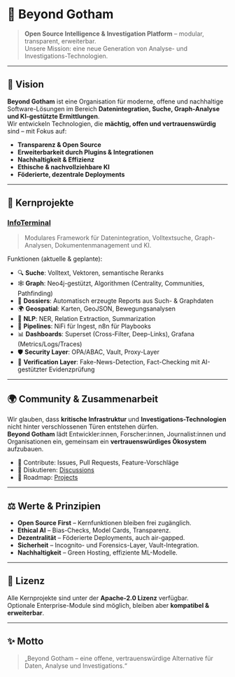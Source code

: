 # 🌌 Beyond Gotham

> **Open Source Intelligence & Investigation Platform** – modular, transparent, erweiterbar.  
> Unsere Mission: eine neue Generation von Analyse- und Investigations-Technologien.

---

## 🚀 Vision

**Beyond Gotham** ist eine Organisation für moderne, offene und nachhaltige Software-Lösungen im Bereich **Datenintegration, Suche, Graph-Analyse und KI-gestützte Ermittlungen**.  
Wir entwickeln Technologien, die **mächtig, offen und vertrauenswürdig** sind – mit Fokus auf:

- **Transparenz & Open Source**  
- **Erweiterbarkeit durch Plugins & Integrationen**  
- **Nachhaltigkeit & Effizienz**  
- **Ethische & nachvollziehbare KI**  
- **Föderierte, dezentrale Deployments**

---

## 🧩 Kernprojekte

### [InfoTerminal](https://github.com/Beyond-Gotham/InfoTerminal)  
> Modulares Framework für Datenintegration, Volltextsuche, Graph-Analysen, Dokumentenmanagement und KI.

Funktionen (aktuelle & geplante):
- 🔍 **Suche**: Volltext, Vektoren, semantische Reranks  
- 🕸 **Graph**: Neo4j-gestützt, Algorithmen (Centrality, Communities, Pathfinding)  
- 📄 **Dossiers**: Automatisch erzeugte Reports aus Such- & Graphdaten  
- 🌍 **Geospatial**: Karten, GeoJSON, Bewegungsanalysen  
- 🧠 **NLP**: NER, Relation Extraction, Summarization  
- 📡 **Pipelines**: NiFi für Ingest, n8n für Playbooks  
- 📊 **Dashboards**: Superset (Cross-Filter, Deep-Links), Grafana (Metrics/Logs/Traces)  
- 🛡 **Security Layer**: OPA/ABAC, Vault, Proxy-Layer  
- 🔎 **Verification Layer**: Fake-News-Detection, Fact-Checking mit AI-gestützter Evidenzprüfung  

---

## 🌍 Community & Zusammenarbeit

Wir glauben, dass **kritische Infrastruktur** und **Investigations-Technologien** nicht hinter verschlossenen Türen entstehen dürfen.  
**Beyond Gotham** lädt Entwickler:innen, Forscher:innen, Journalist:innen und Organisationen ein, gemeinsam ein **vertrauenswürdiges Ökosystem** aufzubauen.

- 🤝 Contribute: Issues, Pull Requests, Feature-Vorschläge  
- 💬 Diskutieren: [Discussions](https://github.com/orgs/Beyond-Gotham/discussions)  
- 📑 Roadmap: [Projects](https://github.com/orgs/Beyond-Gotham/projects)  

---

## ⚖️ Werte & Prinzipien

- **Open Source First** – Kernfunktionen bleiben frei zugänglich.  
- **Ethical AI** – Bias-Checks, Model Cards, Transparenz.  
- **Dezentralität** – Föderierte Deployments, auch air-gapped.  
- **Sicherheit** – Incognito- und Forensics-Layer, Vault-Integration.  
- **Nachhaltigkeit** – Green Hosting, effiziente ML-Modelle.  

---

## 📜 Lizenz

Alle Kernprojekte sind unter der **Apache-2.0 Lizenz** verfügbar.  
Optionale Enterprise-Module sind möglich, bleiben aber **kompatibel & erweiterbar**.

---

## ✨ Motto

> „Beyond Gotham – eine offene, vertrauenswürdige Alternative für Daten, Analyse und Investigations.“  

